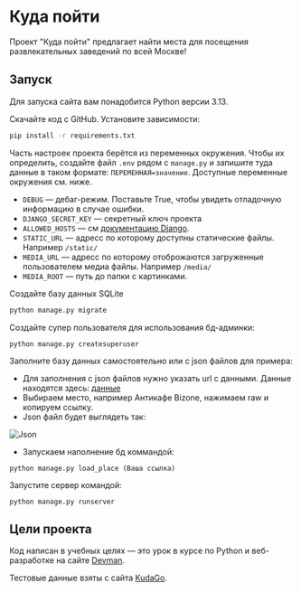 # Куда пойти

Проект "Куда пойти" предлагает найти места для посещения развлекательных заведений по всей Москве!

## Запуск

Для запуска сайта вам понадобится Python версии 3.13.

Скачайте код с GitHub. Установите зависимости:

```sh
pip install -r requirements.txt
```

Часть настроек проекта берётся из переменных окружения. Чтобы их определить, создайте файл `.env` рядом с `manage.py` и запишите туда данные в таком формате: `ПЕРЕМЕННАЯ=значение`. Доступные переменные окружения см. ниже.

- `DEBUG` — дебаг-режим. Поставьте True, чтобы увидеть отладочную информацию в случае ошибки.
- `DJANGO_SECRET_KEY` — секретный ключ проекта
- `ALLOWED_HOSTS` — см [документацию Django](https://docs.djangoproject.com/en/3.1/ref/settings/#allowed-hosts).
- `STATIC_URL` — адресс по которому доступны статические файлы. Например `/static/`
- `MEDIA_URL` — адресс по которому отоброжаются загруженные пользователем медиа файлы. Например `/media/`
- `MEDIA_ROOT` — путь до папки с картинками.

Создайте базу данных SQLite

```sh
python manage.py migrate
```

Создайте супер пользователя для использования бд-админки:

```
python manage.py createsuperuser
```

Заполните базу данных самостоятельно или с json файлов для примера:

- Для заполнения с json файлов нужно указать url с данными. Данные находятся здесь: [данные](https://github.com/devmanorg/where-to-go-places/tree/master/places)
- Выбираем место, например Антикафе Bizone, нажимаем raw и копируем ссылку.
- Json файл будет выглядеть так:

![Json](https://cdn.picloud.cc/0cc4574c7fcf2133ceb48788315afb04.png)

- Запускаем наполнение бд коммандой:

```
python manage.py load_place (Ваша ссылка)
```

Запустите сервер командой:

```
python manage.py runserver
```

## Цели проекта

Код написан в учебных целях — это урок в курсе по Python и веб-разработке на сайте [Devman](https://dvmn.org).

Тестовые данные взяты с сайта [KudaGo](https://kudago.com).

